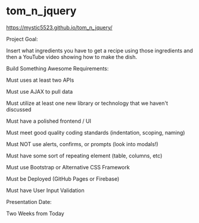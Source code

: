 # tom_n_jquery

https://mystic5523.github.io/tom_n_jquery/

Project Goal:

Insert what ingredients you have to get a recipe using those ingredients and then a YouTube video showing how to make the dish.


Build Something Awesome
Requirements:

Must uses at least two APIs

Must use AJAX to pull data

Must utilize at least one new library or technology that we haven't discussed

Must have a polished frontend / UI

Must meet good quality coding standards (indentation, scoping, naming)

Must NOT use alerts, confirms, or prompts (look into modals!)

Must have some sort of repeating element (table, columns, etc)

Must use Bootstrap or Alternative CSS Framework

Must be Deployed (GitHub Pages or Firebase)

Must have User Input Validation

Presentation Date:

Two Weeks from Today
